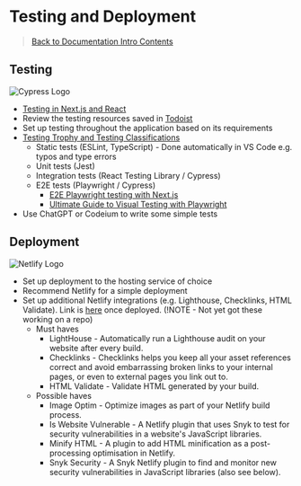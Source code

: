 # Testing and Deployment

> [Back to Documentation Intro Contents](../DocumentationIntro.md)

## Testing

![Cypress Logo](https://i.imgur.com/BUzlvBh.png)

- <a href="https://medium.com/@kristiyan.velkov/the-pyramid-of-testing-in-react-js-or-next-js-a4090d3bfad2" target="_blank">Testing in Next.js and React</a>
- Review the testing resources saved in <a href="https://todoist.com/showTask?id=6132185936&sync_id=6506084877" target="_blank">Todoist</a>
- Set up testing throughout the application based on its requirements
- <a href="https://kentcdodds.com/blog/the-testing-trophy-and-testing-classifications" target="_blank">Testing Trophy and Testing Classifications</a>
  - Static tests (ESLint, TypeScript) - Done automatically in VS Code e.g. typos and type errors
  - Unit tests (Jest)
  - Integration tests (React Testing Library / Cypress)
  - E2E tests (Playwright / Cypress)
    - <a href="https://medium.com/@lucgagan/efficient-e2e-testing-for-next-js-a-playwright-tutorial-06eadfc59111" target="_blank">E2E Playwright testing with Next.js</a>
    - <a href="https://www.browsercat.com/post/ultimate-guide-visual-testing-playwright" target="_blank">Ultimate Guide to Visual Testing with Playwright</a>
- Use ChatGPT or Codeium to write some simple tests

## Deployment

![Netlify Logo](https://i.imgur.com/reePUUY.png)

- Set up deployment to the hosting service of choice
- Recommend Netlify for a simple deployment
- Set up additional Netlify integrations (e.g. Lighthouse, Checklinks, HTML Validate). Link is <a href="https://app.netlify.com/sites/dorkinians-mobile-stats/integrations" target="_blank">here</a> once deployed. (!NOTE - Not yet got these working on a repo)
  - Must haves
    - LightHouse - Automatically run a Lighthouse audit on your website after every build.
    - Checklinks - Checklinks helps you keep all your asset references correct and avoid embarrassing broken links to your internal pages, or even to external pages you link out to.
    - HTML Validate - Validate HTML generated by your build.
  - Possible haves
    - Image Optim - Optimize images as part of your Netlify build process.
    - Is Website Vulnerable - A Netlify plugin that uses Snyk to test for security vulnerabilities in a website's JavaScript libraries.
    - Minify HTML - A plugin to add HTML minification as a post-processing optimisation in Netlify.
    - Snyk Security - A Snyk Netlify plugin to find and monitor new security vulnerabilities in JavaScript libraries (also see below).
